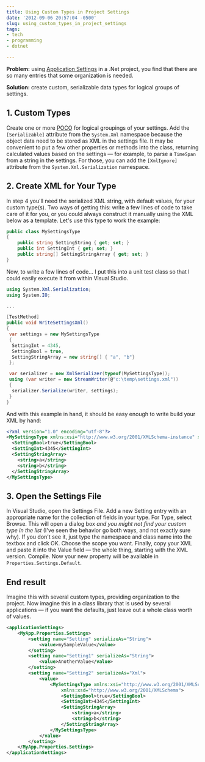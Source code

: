 ```yaml
---
title: Using Custom Types in Project Settings
date: '2012-09-06 20:57:04 -0500'
slug: using_custom_types_in_project_settings
tags:
- tech
- programming
- dotnet

---
```


**Problem:** using [Application
Settings](https://msdn.microsoft.com/en-us/library/k4s6c3a0.aspx) in a .Net project, you find that there are so many entries that
some organization is needed.

**Solution:** create custom, serializable data types for logical groups of
settings.

<!-- truncate -->

## 1. Custom Types

Create one or more <abbr title="Plain Old C(sharp) Object">POCO</abbr> for
logical groupings of your settings. Add the `[Serializable]` attribute from the
`System.Xml` namespace because the object data need to be stored as XML in the
settings file. It may be convenient to put a few other properties or methods
into the class, returning calculated values based on the settings &mdash; for
example, to parse a `TimeSpan` from a string in the settings. For those, you can
add the `[XmlIgnore]` attribute from the `System.Xml.Serialization` namespace.

## 2. Create XML for Your Type

In step 4 you'll need the serialized XML string, with default values, for your
custom type(s). Two ways of getting this: write a few lines of code to take care
of it for you, or you could always construct it manually using the XML below as
a template. Let's use this type to work the example:

```csharp
public class MySettingsType
{
    public string SettingString { get; set; }
    public int SettingInt { get; set; }
    public string[] SettingStringArray { get; set; }
}
```

Now, to write a few lines of code&hellip; I put this into a unit test class so
that I could easily execute it from within Visual Studio.

```csharp
using System.Xml.Serialization;
using System.IO;

...

[TestMethod]
public void WriteSettingsXml()
{
 var settings = new MySettingsType
 {
  SettingInt = 4345,
  SettingBool = true,
  SettingStringArray = new string[] { "a", "b"}
 };

 var serializer = new XmlSerializer(typeof(MySettingsType));
 using (var writer = new StreamWriter(@"c:\temp\settings.xml"))
 {
  serializer.Serialize(writer, settings);
 }
}
```

And with this example in hand, it should be easy enough to write build your XML
by hand:

```xml
<?xml version="1.0" encoding="utf-8"?>
<MySettingsType xmlns:xsi="http://www.w3.org/2001/XMLSchema-instance" xmlns:xsd="http://www.w3.org/2001/XMLSchema">
  <SettingBool>true</SettingBool>
  <SettingInt>4345</SettingInt>
  <SettingStringArray>
    <string>a</string>
    <string>b</string>
  </SettingStringArray>
</MySettingsType>
```

## 3. Open the Settings File

In Visual Studio, open the Settings File. Add a new Setting entry with an appropriate name for the collection of fields in your type. For Type, select Browse. This will open a dialog box _and you might not find your custom type in the list_ (I've seen the behavior go both ways, and not exactly sure why). If you don't see it, just type the namespace and class name into the textbox and click OK. Choose the scope you want. Finally, copy your XML and paste it into the Value field &mdash; the whole thing, starting with the XML version. Compile. Now your new property will be available in `Properties.Settings.Default`.

## End result

Imagine this with several custom types, providing organization to the project. Now imagine this in a class library that is used by several applications &mdash; if you want the defaults, just leave out a whole class worth of values.

```xml
<applicationSettings>
    <MyApp.Properties.Settings>
        <setting name="Setting" serializeAs="String">
            <value>mySampleValue</value>
        </setting>
        <setting name="Setting1" serializeAs="String">
            <value>AnotherValue</value>
        </setting>
        <setting name="Setting2" serializeAs="Xml">
            <value>
                <MySettingsType xmlns:xsi="http://www.w3.org/2001/XMLSchema-instance"
                    xmlns:xsd="http://www.w3.org/2001/XMLSchema">
                    <SettingBool>true</SettingBool>
                    <SettingInt>4345</SettingInt>
                    <SettingStringArray>
                        <string>a</string>
                        <string>b</string>
                    </SettingStringArray>
                </MySettingsType>
            </value>
        </setting>
    </MyApp.Properties.Settings>
</applicationSettings>
```
